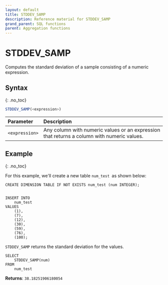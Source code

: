 ```yaml
---
layout: default
title: STDDEV_SAMP
description: Reference material for STDDEV_SAMP
grand_parent: SQL functions
parent: Aggregation functions
---
```


# STDDEV\_SAMP

Computes the standard deviation of a sample consisting of a numeric expression.

## Syntax
{: .no_toc}

```sql
STDDEV_SAMP(<expression>)
```

| Parameter | Description                                                                                |
| :--------- | :------------------------------------------------------------------------------------------ |
| `<expression>`  | Any column with numeric values or an expression that returns a column with numeric values. |

## Example
{: .no_toc}

For this example, we'll create a new table `num_test `as shown below:

```
CREATE DIMENSION TABLE IF NOT EXISTS num_test (num INTEGER);


INSERT INTO
	num_test
VALUES
	(1),
	(7),
	(12),
	(30),
	(59),
	(76),
	(100);
```


`STDDEV_SAMP` returns the standard deviation for the values.

```
SELECT
	STDDEV_SAMP(num)
FROM
	num_test
```

**Returns**: `38.18251906180054`
